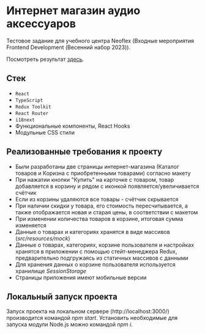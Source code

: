 # Интернет магазин аудио аксессуаров
Тестовое задание для учебного центра Neoflex (Входные мероприятия Frontend Development (Весенний набор 2023)).

Посмотреть результат [здесь](https://neoflex-intership.vercel.app/).

## Стек
* `React`
* `TypeScript`
* `Redux Toolkit`
* `React Router`
* `i18next`
* Функциональные компоненты, React Hooks
* Модульные CSS стили

## Реализованные требования к проекту
* Были разработаны две страницы интернет-магазина (Каталог товаров и Коризна  с приобретенными товарами) согласно макету
* При нажатии кнопки "Купить" на карточке с товаром, товар добавляется в корзину и рядом с иконкой появляется/увеличивается счётчик
* Если из корзины удаляются все товары - счётчик скрывается
* При наличии скидки у товара, его стоимость пересчитывается, а также отображается новая и старая цены, в соответствии с макетом
* При изменении количества товаров в корзине, итоговая сумма изменяется
* Данные о товарах и категориях хранятся в виде массивов (_src/resources/mock_)
* Данные о товарах, категориях, корзине пользователя и настройках хранятся в приложении с помощью стейт-менеджера Redux, предварительно подгружаясь из статичных массивов с данными
* Для хранения данных о корзине пользователя используется хранилище _SessionStorage_
* Страницы приложения имеют мобильные версии

## Локальный запуск проекта
Запуск проекта на локальном сервере (http://localhost:3000/) производится командой _npm start_.
Установить необходимые для запуска модули Node.js можно командой _npm i_.
